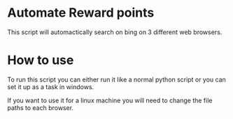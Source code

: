 # Automate Reward points
This script will automactically search on bing on 3 different web browsers.

# How to use

To run this script you can either run it like a normal python script or you can set it up as a task in windows.

If you want to use it for a linux machine you will need to change the file paths to each browser.